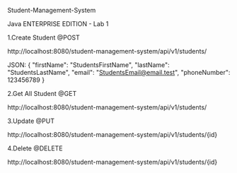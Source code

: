 Student-Management-System

Java ENTERPRISE EDITION - Lab 1

1.Create Student  @POST

http://localhost:8080/student-management-system/api/v1/students/

JSON: { "firstName": "StudentsFirstName", "lastName": "StudentsLastName",
"email": "StudentsEmail@email.test", "phoneNumber": 123456789 }

2.Get All Student  @GET

http://localhost:8080/student-management-system/api/v1/students/

3.Update @PUT

http://localhost:8080/student-management-system/api/v1/students/{id}

4.Delete  @DELETE

http://localhost:8080/student-management-system/api/v1/students/{id}




